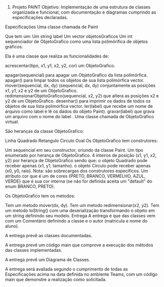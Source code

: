 01. Projeto PAINT
Objetivo: Implementação de uma estrutura de classes organizada e funcional, com documentação e diagramas cumprindo as especificações declaradas.

Especificações
Uma classe chamada de Paint

Que tem um:
Um string label
Um vector<ObjetoGrafico> objetosGraficos
Um int sequenciador de ObjetoGrafico como uma lista polimórifica de objetos gráficos.

Ela é uma classe que realiza as funcionalidades de:

acrescentar(tipo, x1, y1, x2, y2, cor) um ObjetoGrafico.

apagar(sequencial) para apagar um ObjetoGrafico da lista polimórfica.
apagar() para limpar todos os objetos de sua lista polimórfica vector<ObjetoGrafico>.
mover(sequencial, dx, dy) (sequencial, dx, dy) conjuntamente as posições x1, y1, x2 e y2 de um ObjetoGrafico.
redimensionarObjetoGrafico(sequencial, x2, y2) que altera as posições x2 e y2 de um ObjetoGrafico.
desenhar() para imprimir os dados de todos os objetos de sua lista polimórfica vector<ObjetoGrafico>.
ler(label) que recebe um nome de arquivo como label e lê os dados do objeto Paint).
gravar(label) que grava um arquivo com o nome do label .
Uma classe chamada de ObjetoGrafico virtual.

São heranças da classe ObjetoGrafico:

Linha
Quadrado
Retangulo
Circulo
Oval
Os ObjetoGrafico tem construtores:

Um sequencial em seu constructor, oriundo da classe Paint.
Um tipo enumerado por herança de ObjetoGrafico.
4 inteiros de posição (x1, y1, x2, y2) por herança de ObjetoGrafico sendo que:
o objeto Quadrado pode receber apenas (x1, y1, tamanho).
o objeto Circulo pode receber apenas (x0, y0, raio). Nota: são sobrecargas dos construtores específicos.
Um atributo cor que é um de cores {PRETO, BRANCO, VERMELHO, AZUL, VERDE} que é sua cor interna (se não for definida aceita um "default" do enum BRANCO, PRETO).

Os ObjetoGrafico tem os metodos:

Tem um metodo mover(dx, dy).
Tem um metodo redimensionar(x2, y2).
Tem um metodo toString() com uma deserialização transformando o objeto em um string definindo seu modelo.
Entrega
A entrega é que das classes vem com um Comentário definindo a classe e o autor (matricula e nome do aluno).

A entrega prevê as classes documentadas.

A entrega prevê um código main que comprove a execução dos métodos das classes implementadas.

A entrega prevê um Diagrama de Classes.

A entrega será avaliada segundo o cumprimento de todas as Especificações acima na data definida no ambiente Teams, com um código main que demonstre a realização como solicitada.
